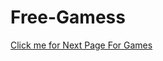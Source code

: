 # Free-Gamess
<a href="https://rajfashionhouse.github.io/Free-Gamess/Free-Gamess"> Click me for Next Page For Games
 